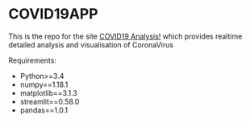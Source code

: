 # COVID19APP

This is the repo for the site [COVID19 Analysis!](http://covid19realtimeanlysis.herokuapp.com/)
which provides realtime detailed analysis and visualisation of CoronaVirus


Requirements:

* Python>=3.4
* numpy==1.18.1
* matplotlib==3.1.3
* streamlit==0.58.0
* pandas==1.0.1

